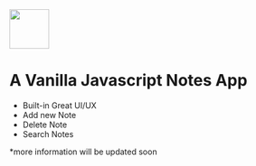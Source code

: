 <img src="https://github.com/dhruv892/Vanilla-ToDo/blob/main/assets/Safe_Note_Logo.png" width=70px/>

# A Vanilla Javascript Notes App

- Built-in Great UI/UX
- Add new Note
- Delete Note
- Search Notes

*more information will be updated soon
